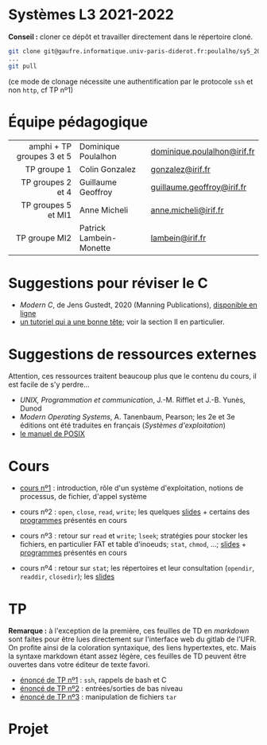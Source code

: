 Systèmes L3 2021-2022
=================

**Conseil :** cloner ce dépôt et travailler directement dans le répertoire cloné.

```bash
git clone git@gaufre.informatique.univ-paris-diderot.fr:poulalho/sy5_2021-2022.git
...
git pull
```
(ce mode de clonage nécessite une authentification par le protocole `ssh`
et non `http`, cf TP nº1)

# Équipe pédagogique

| | | |
|---:|---|---|
| amphi + TP groupes 3 et 5 | Dominique Poulalhon | dominique.poulalhon@irif.fr |
| TP groupe 1 | Colin Gonzalez | gonzalez@irif.fr |
| TP groupes 2 et 4 | Guillaume Geoffroy |  guillaume.geoffroy@irif.fr |
| TP groupes 5 et MI1 | Anne Micheli | anne.micheli@irif.fr |
| TP groupe MI2 | Patrick Lambein-Monette | lambein@irif.fr |

# Suggestions pour réviser le C

* _Modern C_, de Jens Gustedt, 2020 (Manning Publications), [disponible en
  ligne](https://modernc.gforge.inria.fr/)
* [un tutoriel qui a une bonne
  tête](https://zestedesavoir.com/tutoriels/755/le-langage-c-1/); voir la
  section II en particulier.

# Suggestions de ressources externes 

Attention, ces ressources traitent beaucoup plus que le contenu du cours,
il est facile de s'y perdre...

* _UNIX, Programmation et communication_, J.-M. Rifflet et J.-B. Yunès, Dunod
* _Modern Operating Systems_, A. Tanenbaum, Pearson; les 2e et 3e éditions ont été traduites en français (_Systèmes d'exploitation_)
* [le manuel de POSIX](https://pubs.opengroup.org/onlinepubs/9699919799/)


# Cours

* [cours nº1](Cours/cours_1.pdf) : introduction, rôle d'un système
  d'exploitation, notions de processus, de fichier, d'appel système

* cours nº2 : `open`, `close`, `read`, `write`; les quelques
  [slides](Cours/cours_2.pdf) + certains des
  [programmes](Cours/code_cours2) présentés en cours

* cours nº3 : retour sur `read` et `write`; `lseek`;
  stratégies pour stocker les fichiers, en particulier FAT et table
  d'inoeuds; `stat`, `chmod`, ...; [slides](Cours/cours_3.pdf) +
  [programmes](Cours/code_cours3) présentés en cours

* cours nº4 : retour sur `stat`; les répertoires et leur consultation
  (`opendir`, `readdir`, `closedir`); les [slides](Cours/cours_4.pdf)

# TP


**Remarque :** à l'exception de la première, ces feuilles de TD en *markdown* sont faites pour être lues directement sur l'interface web du gitlab de l'UFR. On profite ainsi de la coloration syntaxique, des liens hypertextes, etc. Mais la syntaxe markdown étant assez légère, ces feuilles de TD peuvent être ouvertes dans votre éditeur de texte favori.

* [énoncé de TP nº1](TP/TP1/tp1.pdf) : `ssh`, rappels de bash et C 
* [énoncé de TP nº2](TP/TP2/tp2.md) : entrées/sorties de bas niveau
* [énoncé de TP nº3](TP/TP3/tp3.md) : manipulation de fichiers `tar`

# Projet

